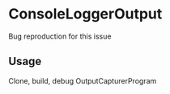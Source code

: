 # ConsoleLoggerOutput
Bug reproduction for this issue

## Usage
Clone, build, debug OutputCapturerProgram
